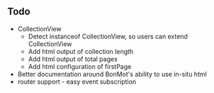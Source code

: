 ## Todo 
* CollectionView
    * Detect instanceof CollectionView, so users can extend CollectionView
    * Add html output of collection length
    * Add html output of total pages
    * Add html configuration of firstPage
* Better documentation around BonMot's ability to use in-situ html
* router support - easy event subscription
